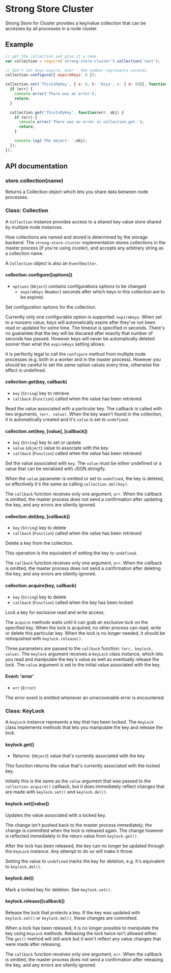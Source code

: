 # Strong Store Cluster

Strong Store for Cluster provides a key/value collection that can be accesses by
all processes in a node cluster.

## Example

```javascript
// get the collection and give it a name
var collection = require('strong-store-cluster').collection('test');

// don't let keys expire, ever - the number represents seconds
collection.configure({ expireKeys: 0 });

collection.set('ThisIsMyKey', { a: 0, b: 'Hiya', c: { d: 99}}, function(err) {
  if (err) {
    console.error('There was an error');
    return;
  }

  collection.get('ThisIsMyKey', function(err, obj) {
    if (err) {
      console.error('There was an error in collection.get.');
      return;
    }

    console.log('The object: ',obj);
  });
});
```

## API documentation

### store.collection(name)

Returns a Collection object which lets you share data between node processes.

### Class: Collection

A `Collection` instance provides access to a shared key-value store
shared by multiple node instances.

How collections are named and stored is determined by the storage backend. The
`strong-store-cluster` implementation stores collections in the master process
(if you're using cluster), and accepts any arbitrary string as a collection
name.

A `Collection` object is also an `EventEmitter`.


#### collection.configure([options])

* `options` (`Object`) contains configurations options to be changed
  * `expireKeys` (`Number`) seconds after which keys in this
    collection are to be expired.

Set configuration options for the collection.

Currently only one configurable option is supported: `expireKeys`. When set
to a nonzero value, keys will automatically expire after they've not been
read or updated for some time. The timeout is specified in seconds. There's no
guarantee that the key will be discared after exactly that number of seconds
has passed. However keys will never be automatically deleted _sooner_ than what
the `expireKeys` setting allows.

It is perfectly legal to call the `configure` method from multiple node
processes (e.g. both in a worker and in the master process). However you
should be careful to set the _same_ option values every time, otherwise the
effect is undefined.


#### collection.get(key, callback)

* `key` (`String`) key to retrieve
* `callback` (`Function`) called when the value has been retrieved

Read the value associated with a particular key. The callback is called with
two arguments, `(err, value)`. When the key wasn't found in the collection, it
is automatically created and it's `value` is set to `undefined`.


#### collection.set(key, [value], [callback])

* `key` (`String`) key to set or update
* `value` (`object`) value to associate with the key
* `callback` (`Function`) called when the value has been retrieved

Set the value associated with `key`. The `value` must be either undefined or
a value that can be serialized with JSON.stringify.

When the `value` parameter is omitted or set to `undefined`, the key is
deleted, so effectively it's the same as calling `collection.del(key)`.

The `callback` function receives only one argument, `err`. When the
callback is omitted, the master process does not send a confirmation
after updating the key, and any errors are silently ignored.


#### collection.del(key, [callback])

* `key` (`String`) key to delete
* `callback` (`Function`) called when the value has been retrieved

Delete a key from the collection.

This operation is the equivalent of setting the key to `undefined`.

The `callback` function receives only one argument, `err`. When the
callback is omitted, the master process does not send a confirmation
after deleting the key, and any errors are silently ignored.


#### collection.acquire(key, callback)

* `key` (`String`) key to delete
* `callback` (`Function`) called when the key has been locked

Lock a key for exclusive read and write access.

The `acquire` methods waits until it can grab an exclusive lock on the
specified key. When the lock is acquired, no other process can read, write or
delete this particular key. When the lock is no longer needed, it should be
relinquished with `keylock.release()`.

Three parameters are passed to the `callback` function:
`(err, keylock, value)`. The `keylock` argument receives a `KeyLock` class
instance, which lets you read and manipulate the key's value as well as
eventually release the lock. The `value` argument is set to the initial value
associated with the key.


#### Event: 'error'

* `err` (`Error`)

The error event is emitted whenever an unrecoverable error is encountered.

### Class: KeyLock

A `KeyLock` instance represents a key that has been locked. The `KeyLock`
class implements methods that lets you manipulate the key and release
the lock.


#### keylock.get()

* Returns: (`Object`) value that's currently associated with the key

This function returns the value that's currently associated with the locked
key.

Initially this is the same as the `value` argument that was passed to the
`collection.acquire()` callback, but it does immediately reflect changes that
are made with `keylock.set()` and `keylock.del()`.


#### keylock.set([value])

Updates the value associated with a locked key.

The change isn't pushed back to the master process immediately; the change
is committed when the lock is released again. The change however is reflected
immediately in the return value from `keylock.get()`.

After the lock has been released, the key can no longer be updated through the
`KeyLock` instance. Any attempt to do so will make it throw.

Setting the value to `undefined` marks the key for deletion, e.g. it's
equivalent to `keylock.del()`.


#### keylock.del()

Mark a locked key for deletion. See `keylock.set()`.


#### keylock.release([callback])

Release the lock that protects a key. If the key was updated with
`keylock.set()` or `keylock.del()`, these changes are committed.

When a lock has been released, it is no longer possible to manipulate the
key using `KeyLock` methods. Releasing the lock twice isn't allowed either.
The `get()` method will still work but it won't reflect any value changes
that were made after releasing.

The `callback` function receives only one argument, `err`. When the
callback is omitted, the master process does not send a confirmation
after releasing the key, and any errors are silently ignored.
